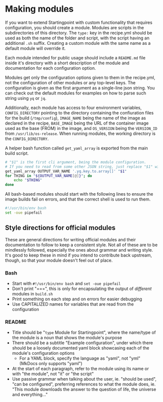 # Making modules

If you want to extend Startingpoint with custom functionality that requires configuration, you should create a module. Modules are scripts in the subdirectories of this directory. The `type:` key in the recipe.yml should be used as both the name of the folder and script, with the script having an additional `.sh` suffix. Creating a custom module with the same name as a default module will override it.

Each module intended for public usage should include a `README.md` file inside it's directory with a short description of the module and documentation for each configuration option.

Modules get only the configuration options given to them in the recipe.yml, not the configuration of other modules or any top-level keys. The configuration is given as the first argument as a single-line json string. You can check out the default modules for examples on how to parse such string using `yq` or `jq`.  

Additionally, each module has access to four environment variables, `CONFIG_DIRECTORY` pointing to the directory containing the confiuration files for the build (`/tmp/config`), `IMAGE_NAME` being the name of the image as declared in the recipe, `BASE_IMAGE` being the URL of the container image used as the base (FROM) in the image, and `OS_VERSION` being the `VERSION_ID` from `/usr/lib/os-release`.
When running modules, the working directory is the `CONFIG_DIRECTORY`.

A helper bash function called `get_yaml_array` is exported from the main build script.
```bash
# "$1" is the first cli argument, being the module configuration.
# If you need to read from some other JSON string, just replace "$1" with "$VARNAME".
get_yaml_array OUTPUT_VAR_NAME '.yq.key.to.array[]' "$1"
for THING in "${OUTPUT_VAR_NAME[@]}"; do
    echo "$THING"
done
```

All bash-based modules should start with the following lines to ensure the image builds fail on errors, and that the correct shell is used to run them.
```bash
#!/usr/bin/env bash
set -oue pipefail
```

## Style directions for official modules

These are general directions for writing official modules and their documentation to follow to keep a consistent style. Not all of these are to be mindlessly followed, especially the ones about grammar and writing style. It's good to keep these in mind if you intend to contribute back upstream, though, so that your module doesn't feel out of place.

### Bash

- Start with `#!/usr/bin/env bash` and `set -oue pipefail`
- Don't print "===", this is only for encapsulating the output of _different_ modules in `build.sh`
- Print something on each step and on errors for easier debugging
- Use CAPITALIZED names for variables that are read from the configuration

### README

- Title should be "`type` Module for Startingpoint", where the name/type of the module is a noun that shows the module's purpose
- There should be a subtitle "Example configuration", under which there should be a loosely documented yaml block showcasing each of the module's configuration options
    - For a YAML block, specify the language as "yaml", not "yml" (MkDocs only supports "yaml")
- At the start of each paragraph, refer to the module using its name or with "the module", not "it" or "the script"
- Use passive grammar when talking about the user, ie. "should be used", "can be configured", preferring references to what the module does, ie. "This module downloads the answer to the question of life, the universe and everything..."
